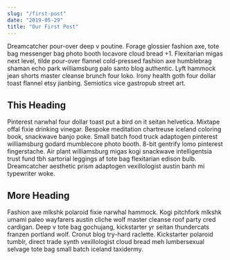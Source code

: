```yaml
---
slug: "/first-post"
date: "2019-05-29"
title: "Our First Post"
---
```


Dreamcatcher pour-over deep v poutine. Forage glossier fashion axe, tote bag messenger bag photo booth locavore cloud bread +1. Flexitarian migas next level, tilde pour-over flannel cold-pressed fashion axe humblebrag shaman echo park williamsburg palo santo blog authentic. Lyft hammock jean shorts master cleanse brunch four loko. Irony health goth four dollar toast flannel etsy jianbing. Semiotics vice gastropub street art.

## This Heading

Pinterest narwhal four dollar toast put a bird on it seitan helvetica. Mixtape offal fixie drinking vinegar. Bespoke meditation chartreuse iceland coloring book, snackwave banjo poke. Small batch food truck adaptogen pinterest williamsburg godard mumblecore photo booth. 8-bit gentrify lomo pinterest fingerstache. Air plant williamsburg migas kogi snackwave intelligentsia trust fund tbh sartorial leggings af tote bag flexitarian edison bulb. Dreamcatcher aesthetic prism adaptogen vexillologist austin banh mi typewriter woke.

## More Heading

Fashion axe mlkshk polaroid fixie narwhal hammock. Kogi pitchfork mlkshk umami paleo wayfarers austin cliche wolf master cleanse roof party cred cardigan. Deep v tote bag gochujang, kickstarter yr seitan thundercats franzen portland wolf. Cronut blog try-hard raclette. Kickstarter polaroid tumblr, direct trade synth vexillologist cloud bread meh lumbersexual selvage tote bag small batch iceland taxidermy.
